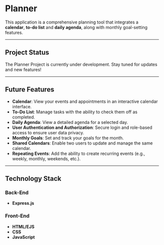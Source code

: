 # Planner

This application is a comprehensive planning tool that integrates a **calendar**, **to-do list** and **daily agenda**, along with monthly goal-setting features.

---

## Project Status
The Planner Project is currently under development. Stay tuned for updates and new features!

---

## Future Features

- **Calendar**: View your events and appointments in an interactive calendar interface.
- **To-Do List**: Manage tasks with the ability to check them off as completed.
- **Daily Agenda**: View a detailed agenda for a selected day.
- **User Authentication and Authorization**: Secure login and role-based access to ensure user data privacy.
- **Monthly Goals**: Set and track your goals for the month.
- **Shared Calendars**: Enable two users to update and manage the same calendar.
- **Repeating Events**: Add the ability to create recurring events (e.g., weekly, monthly, weekends, etc.).

---

## Technology Stack

### Back-End
- **Express.js**

### Front-End
- **HTML/EJS**
- **CSS**
- **JavaScript**